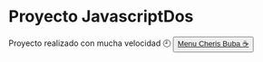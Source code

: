 <h1>Proyecto JavascriptDos </h1>

Proyecto realizado con mucha velocidad 	&#128344;
 <button> <a href="https://www.youtube.com/watch?v=FHZ07ITtXcU"> Menu Cheris Buba &#9749; </a> </button>
